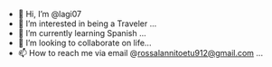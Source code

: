 - 👋 Hi, I’m @lagi07
- 👀 I’m interested in being a Traveler ...
- 🌱 I’m currently learning Spanish ...
- 💞️ I’m looking to collaborate on life...
- 📫 How to reach me via email @rossalannitoetu912@gmail.com ...

<!---
lagi07/lagi07 is a ✨ special ✨ repository because its `README.md` (this file) appears on your GitHub profile.
You can click the Preview link to take a look at your changes.
--->
